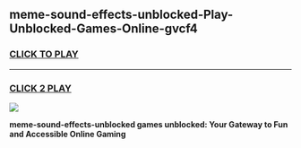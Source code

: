 
## meme-sound-effects-unblocked-Play-Unblocked-Games-Online-gvcf4
<h3>
<a href="https://premium76.site?title=meme-sound-effects-unblocked&ref=25A">CLICK TO PLAY</a></h3>
<hr>

<h3>
<a href="https://premium76.site?title=meme-sound-effects-unblocked&ref=25A">CLICK 2 PLAY</a>
  
</h3>

<a href="https://premium76.site?title=meme-sound-effects-unblocked&ref=25A"><img src="https://clearcache.store/games.png"></a>


**meme-sound-effects-unblocked games unblocked: Your Gateway to Fun and Accessible Online Gaming**
